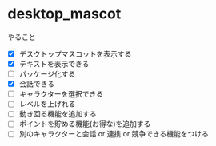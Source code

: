 # desktop_mascot

やること

- [x] デスクトップマスコットを表示する
- [x] テキストを表示できる
- [ ] パッケージ化する
- [x] 会話できる
- [ ] キャラクターを選択できる
- [ ] レベルを上げれる
- [ ] 動き回る機能を追加する
- [ ] ポイントを貯める機能(お得な)を追加する
- [ ] 別のキャラクターと会話 or 連携 or 競争できる機能をつける